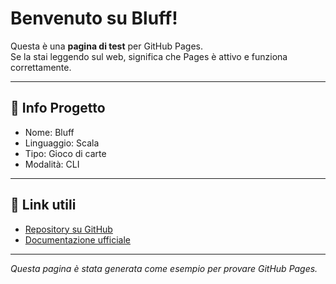 # Benvenuto su Bluff!

Questa è una **pagina di test** per GitHub Pages.  
Se la stai leggendo sul web, significa che Pages è attivo e funziona correttamente.

---

## 📜 Info Progetto
- Nome: Bluff
- Linguaggio: Scala
- Tipo: Gioco di carte
- Modalità: CLI

---

## 🔗 Link utili
- [Repository su GitHub](./)
- [Documentazione ufficiale](./)

---

_Questa pagina è stata generata come esempio per provare GitHub Pages._
